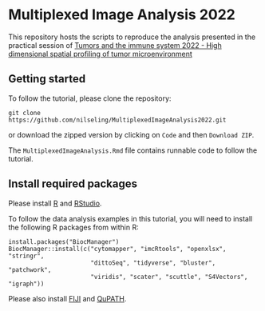 # Multiplexed Image Analysis 2022

This repository hosts the scripts to reproduce the analysis presented in the practical session of [Tumors and the immune system 2022 - High dimensional spatial profiling of tumor microenvironment](https://www.cb.uzh.ch/en/Education/Compulsory-courses/ModuleB.html)

## Getting started

To follow the tutorial, please clone the repository:

```
git clone https://github.com/nilseling/MultiplexedImageAnalysis2022.git
```

or download the zipped version by clicking on `Code` and then `Download ZIP`.

The `MultiplexedImageAnalysis.Rmd` file contains runnable code to follow the tutorial.

## Install required packages

Please install [R](https://www.r-project.org/) and [RStudio](https://www.rstudio.com/products/rstudio/download/).

To follow the data analysis examples in this tutorial, you will need to 
install the following R packages from within R:

```{r, eval=FALSE}
install.packages("BiocManager")
BiocManager::install(c("cytomapper", "imcRtools", "openxlsx", "stringr", 
                       "dittoSeq", "tidyverse", "bluster", "patchwork",
                       "viridis", "scater", "scuttle", "S4Vectors", "igraph"))
```

Please also install [FIJI](https://imagej.net/software/fiji/) and [QuPATH](https://qupath.github.io/).
